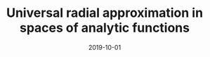 ---
title: "Universal radial approximation in spaces of analytic functions"
collection: publications
permalink: /publication/005_Universal_radial_approximation_in_spaces_of_analytic_functions
date: 2019-10-01
#venue: 'Journal of Open Source Software'
#paperurl: '/files/pdf/research/BayesPostEst.pdf'
link: 'https://sciencedirect.com/science/article/pii/S0022247X22001160?via%3Dihub'
paperurl: 'https://arxiv.org/abs/2106.04002'
citation: 'J. Math. Anal. Appl. 512 (2022), no. 1, 126102.'
---
